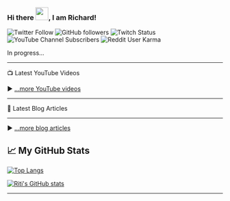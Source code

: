 <!--
**iRitiLopes/iRitiLopes** is a ✨ _special_ ✨ repository because its `README.md` (this file) appears on your GitHub profile.
-->

### Hi there <img src="https://raw.githubusercontent.com/MartinHeinz/MartinHeinz/master/wave.gif" width="30px">, I am Richard!

![Twitter Follow](https://img.shields.io/twitter/follow/ritizera?style=social)
![GitHub followers](https://img.shields.io/github/followers/iRitiLopes?style=social)
![Twitch Status](https://img.shields.io/twitch/status/fenr1rdota?style=social)
![YouTube Channel Subscribers](https://img.shields.io/youtube/channel/subscribers/UCrQqCIJjC_LEkEc1Qb2hZMA?style=social)
![Reddit User Karma](https://img.shields.io/reddit/user-karma/link/iMask95?style=social)


In progress...

---

📺 Latest YouTube Videos

<!-- YOUTUBE-VIDEOS-LIST:START -->
<!-- YOUTUBE-VIDEOS-LIST:END -->


▶ [...more YouTube videos](https://www.youtube.com/channel/UCrQqCIJjC_LEkEc1Qb2hZMA?sub_confirmation=1)

---

📘 Latest Blog Articles

<!-- BLOG-POST-LIST:START -->
<!-- BLOG-POST-LIST:END -->

---

▶ [...more blog articles](https://linkedin.com/richardcruzlopes)


## &#x1f4c8; My GitHub Stats

[![Top Langs](https://github-readme-stats.vercel.app/api/top-langs/?username=iRitiLopes&hide=java,html,css&theme=dracula&langs_count=10)](https://github.com/anuraghazra/github-readme-stats)

[![Riti's GitHub stats](https://github-readme-stats.vercel.app/api?username=iRitiLopes&theme=dracula)](https://github.com/anuraghazra/github-readme-stats)

---

